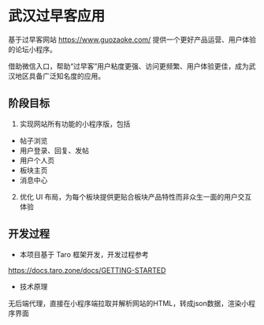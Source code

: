 # 武汉过早客应用

基于过早客网站 https://www.guozaoke.com/ 提供一个更好产品运营、用户体验的论坛小程序。

借助微信入口，帮助“过早客”用户粘度更强、访问更频繁、用户体验更佳，成为武汉地区具备广泛知名度的应用。

## 阶段目标

1. 实现网站所有功能的小程序版，包括

  - 帖子浏览
  - 用户登录、回复、发帖
  - 用户个人页
  - 板块主页
  - 消息中心


2. 优化 UI 布局，为每个板块提供更贴合板块产品特性而非众生一面的用户交互体验

## 开发过程

- 本项目基于 Taro 框架开发，开发过程参考

https://docs.taro.zone/docs/GETTING-STARTED

- 技术原理

无后端代理，直接在小程序端拉取并解析网站的HTML，转成json数据，渲染小程序界面
